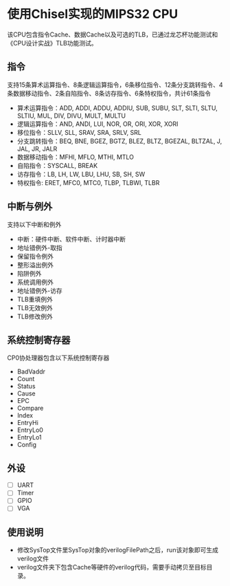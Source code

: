 使用Chisel实现的MIPS32 CPU
=======================

该CPU包含指令Cache、数据Cache以及可选的TLB，已通过龙芯杯功能测试和《CPU设计实战》TLB功能测试。

## 指令
支持15条算术运算指令、8条逻辑运算指令，6条移位指令、12条分支跳转指令、4条数据移动指令、2条自陷指令、8条访存指令、6条特权指令，共计61条指令
- 算术运算指令：ADD, ADDI, ADDU, ADDIU, SUB, SUBU, SLT, SLTI, SLTU, SLTIU, MUL, DIV, DIVU, MULT, MULTU
- 逻辑运算指令：AND, ANDI, LUI, NOR, OR, ORI, XOR, XORI
- 移位指令：SLLV, SLL, SRAV, SRA, SRLV, SRL
- 分支跳转指令：BEQ, BNE, BGEZ, BGTZ, BLEZ, BLTZ, BGEZAL, BLTZAL, J, JAL, JR, JALR
- 数据移动指令：MFHI, MFLO, MTHI, MTLO
- 自陷指令：SYSCALL, BREAK
- 访存指令：LB, LH, LW, LBU, LHU, SB, SH, SW
- 特权指令: ERET, MFC0, MTC0, TLBP, TLBWI, TLBR
 
## 中断与例外
支持以下中断和例外
- 中断：硬件中断、软件中断、计时器中断
- 地址错例外-取指
- 保留指令例外
- 整形溢出例外
- 陷阱例外
- 系统调用例外
- 地址错例外-访存
- TLB重填例外
- TLB无效例外
- TLB修改例外

## 系统控制寄存器
CP0协处理器包含以下系统控制寄存器
- BadVaddr
- Count
- Status
- Cause
- EPC
- Compare
- Index
- EntryHi
- EntryLo0
- EntryLo1
- Config

## 外设
- [ ] UART
- [ ] Timer
- [ ] GPIO
- [ ] VGA

## 使用说明
- 修改SysTop文件里SysTop对象的verilogFilePath之后，run该对象即可生成verilog文件
- verilog文件夹下包含Cache等硬件的verilog代码，需要手动拷贝至目标目录。